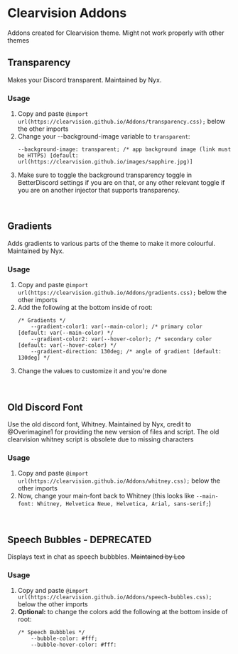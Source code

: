# Clearvision Addons
<p>Addons created for Clearvision theme. Might not work properly with other themes</p>

<h2>Transparency</h2>
<p>Makes your Discord transparent. Maintained by Nyx.</p>

<h3>Usage</h3>
<ol>
  <li>Copy and paste <code>@import url(https://clearvision.github.io/Addons/transparency.css);</code> below the other imports</li>
  <li>Change your --background-image variable to <code>transparent</code>: 
    <pre><code>--background-image: transparent; /* app background image (link must be HTTPS) [default: url(https://clearvision.github.io/images/sapphire.jpg)]</code></pre></li>
  <li>Make sure to toggle the background transparency toggle in BetterDiscord settings if you are on that, or any other relevant toggle if you are on another injector that supports transparency.</li>
</ol>
<br>

<h2>Gradients</h2>
<p>Adds gradients to various parts of the theme to make it more colourful. Maintained by Nyx.</p>

<h3>Usage</h3>
<ol>
  <li>Copy and paste <code>@import url(https://clearvision.github.io/Addons/gradients.css);</code> below the other imports</li>
  <li>Add the following at the bottom inside of root: 
    <pre><code>/* Gradients */
    --gradient-color1: var(--main-color); /* primary color [default: var(--main-color) */
    --gradient-color2: var(--hover-color); /* secondary color [default: var(--hover-color) */
    --gradient-direction: 130deg; /* angle of gradient [default: 130deg] */</code></pre></li>
  <li>Change the values to customize it and you're done</li>
</ol>
<br>
<h2>Old Discord Font</h2>
<p>Use the old discord font, Whitney. Maintained by Nyx, credit to @Overimagine1 for providing the new version of files and script. The old clearvision whitney script is obsolete due to missing characters</p>
<h3>Usage</h3>
<ol>
  <li>Copy and paste <code>@import url(https://clearvision.github.io/Addons/whitney.css);</code> below the other imports</li>
  <li>Now, change your main-font back to Whitney (this looks like <code>--main-font: Whitney, Helvetica Neue, Helvetica, Arial, sans-serif;</code>)</li>
</ol>
<br>
<h2>Speech Bubbles - DEPRECATED</h2>
<p>Displays text in chat as speech bubbbles. <s>Maintained by Leo</s></p>
<h3>Usage</h3>
<ol>
  <li>Copy and paste <code>@import url(https://clearvision.github.io/Addons/speech-bubbles.css);</code> below the other imports</li>
  <li><b>Optional:</b> to change the colors add the following at the bottom inside of root: 
    <pre><code>/* Speech Bubbbles */
    --bubble-color: #fff;
    --bubble-hover-color: #fff:</code></pre></li>
</ol>

